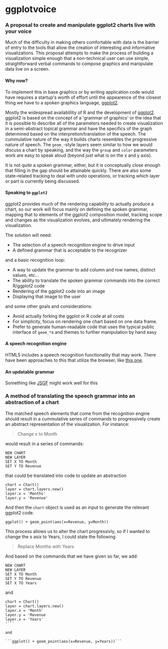 # ggplotvoice
### A proposal to create and manipulate ggplot2 charts live with your voice

Much of the difficulty in making others comfortable with data is the barrier of entry to the tools that allow the creation of interesting and informative visualizations. This proposal attempts to make the process of building a visualization simple enough that a non-technical user can use simple, straightforward verbal commands to compose graphics and manipulate data live on a screen.

#### Why now?

To implement this in base graphics or by writing application code would have requires a startup's worth of effort until the appearence of the closest thing we have to a spoken graphics language, [ggplot2](http://ggplot2.org/).

Mostly the widespread availablility of R and the development of [ggplot2](http://ggplot2.org/). ggplot2 is based on the concept of a 'grammar of graphics' or the idea that it is possible to describe all of the parameters needed to create visualization in a semi-abstract topical grammar and have the specifics of the graph determined based on the interpretion/translation of the speech. The cummulative nature of the way it builds charts resembles the progressive nature of speech. The `geom_`-style layers seem similar to how we would discuss a chart by speaking, and the way the `group` and `color` parameters work are easy to speak aloud (beyond just what is on the x and y axis). 

It is not *quite* a spoken grammar, either, but it is conceptually close enough that filling in the gap should be attainable quickly. There are also some state-related tracking to deal with undo operations, or tracking which layer or part is currently being discussed.

#### Speaking to `ggplot2`

ggplot2 provides much of the rendering capability to actually produce a chart, so our work will focus mainly on defining the spoken grammar, mapping that to elements of the ggplot2 composition model, tracking scope and changes as the visualization evolves, and ultimately rendering the visualization.

The solution will need:

* The selection of a speech recognition engine to drive input
* A defined grammar that is acceptable to the recognizer

and a basic recognition loop:

* A way to update the grammar to add column and row names, distinct values, etc...
* The ability to translate the spoken grammar commands into the correct R/ggplot2 code
* Rendering of the ggplot2 code into an image
* Displaying that image to the user

and some other goals and considerations:

* Avoid actually forking the ggplot or R code at all costs
* For simplicity, focus on rendering one chart based on one data frame.
* Prefer to generate human-readable code that uses the typical public interface of `geom_*`s and themes to further manipulation by hand easy

#### A speech recognition engine

HTML5 includes a speech recognition functionality that may work. There have been approaches to this that utilize the browser, like [this one](https://www.r-bloggers.com/talk-to-r/).

#### An updatable grammar

Something like [JSGF](https://www.w3.org/TR/2000/NOTE-jsgf-20000605/#16447) might work well for this

### A method of translating the speech grammar into an abstraction of a chart

The matched speech elements that come from the recognition engine should result in a cummulative series of commands to progressively create an abstract representation of the visualization. For instance:

> Change x to Month

would result in a series of commands:

```
NEW CHART
NEW LAYER
SET X TO Month
SET Y TO Revenue
```

that could be translated into code to update an abstraction

```
chart = Chart()
layer = chart.layers.new()
layer.x = 'Months'
layer.y = 'Revenue'
```

And then the `chart` object is used as an input to generate the relevant ggplot2 code.

```
ggplot() + geom_point(aes(x=Revenue, y=Month))
```

This process allows us to alter the chart progressivly, so if I wanted to change the x asix to Years, I could state the following

> Replace Months with Years

And based on the commands that we have given so far, we add:

```
NEW CHART
NEW LAYER
SET X TO Month
SET Y TO Revenue
SET X TO Years
```
and

```
chart = Chart()
layer = chart.layers.new()
layer.x = 'Month'
layer.y = 'Revenue
layer.x = 'Years'
'```

and

```ggplot() + geom_point(aes(x=Revenue, y=Years))```
